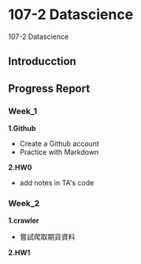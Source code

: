 # 107-2 Datascience
107-2 Datascience

## Introducction


## Progress Report
### Week_1
__1.Github__
* Create a Github account
* Practice with Markdown

__2.HW0__
* add notes in TA's code

### Week_2
__1.crawler__
* 嘗試爬取期貨資料

__2.HW1__
